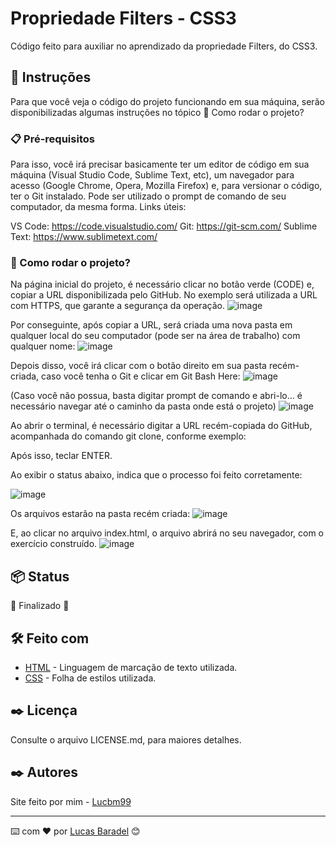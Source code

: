 # Propriedade Filters - CSS3

Código feito para auxiliar no aprendizado da propriedade Filters, do CSS3.

## 🚀 Instruções 
Para que você veja o código do projeto funcionando em sua máquina, serão disponibilizadas algumas instruções no tópico 🔧 Como rodar o projeto? 

### 📋 Pré-requisitos
Para isso, você irá precisar basicamente ter um editor de código em sua máquina (Visual Studio Code, Sublime Text, etc), um navegador para acesso (Google Chrome, Opera, Mozilla Firefox) e, para versionar o código, ter o Git instalado. Pode ser utilizado o prompt de comando de seu computador, da mesma forma. 
Links úteis: 

VS Code: https://code.visualstudio.com/
Git: https://git-scm.com/
Sublime Text: https://www.sublimetext.com/

### 🔧 Como rodar o projeto? 
Na página inicial do projeto, é necessário clicar no botão verde (CODE) e, copiar a URL disponibilizada pelo GitHub. No exemplo será utilizada a URL com HTTPS, que garante a segurança da operação. 
![image](https://user-images.githubusercontent.com/45500959/111053031-3f048900-843f-11eb-8db5-801ba6c07fad.png)


Por conseguinte, após copiar a URL, será criada uma nova pasta em qualquer local do seu computador (pode ser na área de trabalho) com qualquer nome:
![image](https://user-images.githubusercontent.com/45500959/111053044-55aae000-843f-11eb-9773-5664e90ffa14.png)


Depois disso, você irá clicar com o botão direito em sua pasta recém-criada, caso você tenha o Git e clicar em Git Bash Here: 
![image](https://user-images.githubusercontent.com/45500959/111053052-65c2bf80-843f-11eb-8eac-c29f1fff38f1.png)


(Caso você não possua, basta digitar prompt de comando e abri-lo... é necessário navegar até o caminho da pasta onde está o projeto)
![image](https://user-images.githubusercontent.com/45500959/111051405-84ba5500-8431-11eb-9164-789faddb950f.png)

Ao abrir o terminal, é necessário digitar a URL recém-copiada do GitHub, acompanhada do comando git clone, conforme exemplo: 



Após isso, teclar ENTER.

Ao exibir o status abaixo, indica que o processo foi feito corretamente: 

![image](https://user-images.githubusercontent.com/45500959/111053106-dc5fbd00-843f-11eb-9385-645a4ee99373.png)


Os arquivos estarão na pasta recém criada: 
![image](https://user-images.githubusercontent.com/45500959/111053121-e97cac00-843f-11eb-9c38-40b73b34ff6e.png)


E, ao clicar no arquivo index.html, o arquivo abrirá no seu navegador, com o exercício construído. 
![image](https://user-images.githubusercontent.com/45500959/111053127-eda8c980-843f-11eb-8c87-1e1454c26c41.png)

## 📦 Status
🚧  Finalizado 🚧

## 🛠️ Feito com
* [HTML](https://developer.mozilla.org/pt-BR/docs/Web/HTML) - Linguagem de marcação de texto utilizada.
* [CSS](https://developer.mozilla.org/pt-BR/docs/Web/CSS) - Folha de estilos utilizada.


## ✒️ Licença 
Consulte o arquivo LICENSE.md, para maiores detalhes.

## ✒️ Autores
Site feito por mim - [Lucbm99](https://github.com/Lucbm99)


---
⌨️ com ❤️ por [Lucas Baradel](https://github.com/Lucbm99) 😊
